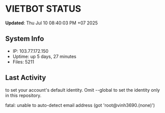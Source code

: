 # VIETBOT STATUS
**Updated**: Thu Jul 10 08:40:03 PM +07 2025

## System Info
- IP: 103.77.172.150
- Uptime: up 5 days, 27 minutes
- Files: 5211

## Last Activity

to set your account's default identity.
Omit --global to set the identity only in this repository.

fatal: unable to auto-detect email address (got 'root@vinh3690.(none)')
